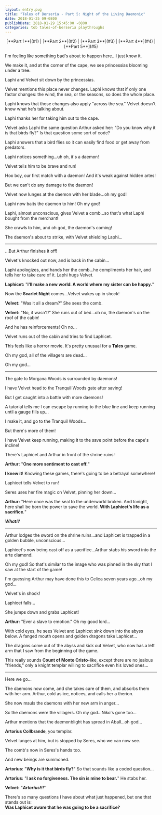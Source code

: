 ```yaml
---
layout: entry.pug
title: "Tales of Berseria - Part 5: Night of the Living Daemonic"
date: 2018-01-25 09-0800
publishDate: 2018-01-29 15:45:00 -0800
categories: tob tales-of-berseria playthroughs
---
```


<p style="text-align: center;">[**Part 1**](#1) | [**Part 2**](#2) | [**Part 3**](#3) | [**Part 4**](#4) | [**Part 5**](#5)</p>

<a name="1"></a>

I'm feeling like something bad's about to happen here...I just know it.

We make it, and at the corner of the cape, we see princessias blooming under a tree.

Laphi and Velvet sit down by the princessias.

Velvet mentions this place never changes. Laphi knows that if only one factor changes: the wind, the sea, or the seasons, so does the whole place.

Laphi knows that those changes also apply "across the sea." Velvet doesn't know what he's talking about.

Laphi thanks her for taking him out to the cape.

Velvet asks Laphi the same question Arthur asked her: "Do you know why it is that birds fly?" Is that question some sort of code?

Laphi answers that a bird flies so it can easily find food or get away from predators.

Laphi notices something...uh oh, it's a daemon!

Velvet tells him to be brave and run!

Hoo boy, our first match with a daemon! And it's weak against hidden artes!

But we can't do any damage to the daemon!

Velvet now lunges at the daemon with her blade...oh my god!

Laphi now baits the daemon to him! Oh my god!

Laphi, almost unconscious, gives Velvet a comb...so that's what Laphi bought from the merchant!

She crawls to him, and oh god, the daemon's coming!

The daemon's about to strike, with Velvet shielding Laphi...

<a name="2"></a>

---

...But Arthur finishes it off!

Velvet's knocked out now, and is back in the cabin...

Laphi apologizes, and hands her the comb...he compliments her hair, and tells her to take care of it. Laphi hugs Velvet.

**Laphicet:** "**I'll make a new world. A world where my sister can be happy.**"

Now the **Scarlet Night** comes...Velvet wakes up in shock!

**Velvet:** "Was it all a dream?" She sees the comb.

**Velvet:** "No, it wasn't!" She runs out of bed...oh no, the daemon's on the roof of the cabin!

And he has reinforcements! Oh no...

Velvet runs out of the cabin and tries to find Laphicet.

This feels like a horror movie. It's pretty unusual for a **Tales** game.

Oh my god, all of the villagers are dead...

Oh my god...

<a name="3"></a>

---

The gate to Morgana Woods is surrounded by daemons!

I have Velvet head to the Tranquil Woods gate after saving!

But I get caught into a battle with more daemons!

A tutorial tells me I can escape by running to the blue line and keep running until a gauge fills up...

I make it, and go to the Tranquil Woods...

But there's more of them!

I have Velvet keep running, making it to the save point before the cape's incline!

There's Laphicet and Arthur in front of the shrine ruins!

**Arthur:** "**One more sentiment to cast off.**"

**I knew it!** Knowing these games, there's going to be a betrayal somewhere!

Laphicet tells Velvet to run!

Seres uses her fire magic on Velvet, pinning her down...

**Arthur:** "Here once was the seal to the underworld broken. And tonight, here shall be born the power to save the world. **With Laphicet's life as a sacrifice.**"

***What!?***

<a name="4"></a>

---

Arthur lodges the sword on the shrine ruins...and Laphicet is trapped in a golden bubble, unconscious...

Laphicet's now being cast off as a sacrifice...Arthur stabs his sword into the arte diamond.

Oh my god! So that's similar to the image who was pinned in the sky that I saw at the start of the game!

I'm guessing Arthur may have done this to Celica seven years ago...oh my god...

Velvet's in shock!

Laphicet falls...

She jumps down and grabs Laphicet!

**Arthur:** "Ever a slave to emotion." Oh my good lord...

With cold eyes, he sees Velvet and Laphicet sink down into the abyss below. A fanged mouth opens and golden dragons take Laphicet...

The dragons come out of the abyss and kick out Velvet, who now has a left arm that I saw from the beginning of the game.

This really sounds **Count of Monte Cristo**-like, except there are no jealous "friends," only a knight templar willing to sacrifice even his loved ones...

<a name="5"></a>

---

Here we go...

The daemons now come, and she takes care of them, and absorbs them with her arm. Arthur, cold as ice, notices, and calls her a therion.

She now mauls the daemons with her new arm in anger...

So the daemons were the villagers. Oh my god...Niko's gone too...

Arthur mentions that the daemonblight has spread in Aball...oh god...

**Artorius Collbrande**, you templar.

Velvet lunges at him, but is stopped by Seres, who we can now see.

The comb's now in Seres's hands too.

And new beings are summoned.

**Artorius:** "**Why is it that birds fly?**" So that sounds like a coded question...

**Artorius:** "**I ask no forgiveness. The sin is mine to bear.**" He stabs her.

**Velvet:** "***Artorius!!!***"

There's so many questions I have about what just happened, but one that stands out is:<br/>
**Was Laphicet aware that he was going to be a sacrifice?**